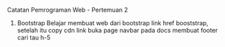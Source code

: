  Catatan Pemrograman Web - Pertemuan 2

1.  Bootstrap
    Belajar membuat web dari bootstrap
    link href booststrap, setelah itu copy cdn link
    buka page navbar pada docs
    membuat footer
    cari tau h-5
